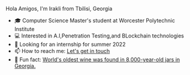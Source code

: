 Hola Amigos, I'm Irakli  from Tbilisi, Georgia  

- 🎓 Computer Science Master's student at Worcester Polytechnic Institute
- 💻 Interested in A.I,Penetration Testing,and BLockchain technologies
- 🤔 Looking for an internship for summer 2022
- 📫 How to reach me: <a href="mailto:igrigolia@wpi.edu">Let's get in touch</a>
- 🍷 Fun fact: <a href="https://www.nationalgeographic.com/travel/destinations/asia/georgia/sponsor-content-secret-birthplace-of-wine/"> World's oldest wine was found in 8,000-year-old jars in Georgia.</a>


